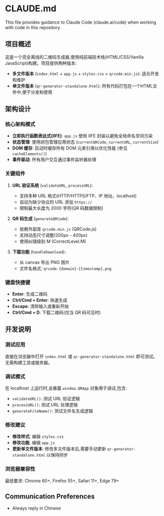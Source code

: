 # CLAUDE.md

This file provides guidance to Claude Code (claude.ai/code) when working with code in this repository.

## 项目概述

这是一个完全离线的二维码生成器,使用纯前端技术栈(HTML/CSS/Vanilla JavaScript)构建。项目提供两种版本:
- **多文件版本** (`index.html` + `app.js` + `styles.css` + `qrcode.min.js`): 适合开发和维护
- **单文件版本** (`qr-generator-standalone.html`): 所有代码打包在一个HTML文件中,便于分发和使用

## 架构设计

### 核心架构模式
- **立即执行函数表达式(IIFE)**: `app.js` 使用 IIFE 封装以避免全局命名空间污染
- **状态管理**: 使用闭包管理应用状态 (`currentQRCode`, `currentURL`, `currentSize`)
- **DOM 缓存**: 启动时缓存所有 DOM 元素引用以优化性能 (参见 `cacheElements()`)
- **事件驱动**: 所有用户交互通过事件监听器处理

### 关键组件
1. **URL 验证系统** (`validateURL`, `processURL`):
   - 支持多种 URL 格式(HTTP/HTTPS/FTP、IP 地址、localhost)
   - 自动为缺少协议的 URL 添加 `https://`
   - 限制最大长度为 2000 字符(QR 码数据限制)

2. **QR 码生成** (`generateQRCode`):
   - 依赖外部库 `qrcode.min.js` (QRCode.js)
   - 支持动态尺寸调整(200px - 400px)
   - 使用纠错级别 M (CorrectLevel.M)

3. **下载功能** (`handleDownload`):
   - 从 canvas 导出 PNG 图片
   - 文件名格式: `qrcode-{domain}-{timestamp}.png`

### 键盘快捷键
- **Enter**: 生成二维码
- **Ctrl/Cmd + Enter**: 快速生成
- **Escape**: 清除输入或重新开始
- **Ctrl/Cmd + D**: 下载二维码(仅当 QR 码可见时)

## 开发说明

### 测试应用
直接在浏览器中打开 `index.html` 或 `qr-generator-standalone.html` 即可测试。无需构建工具或服务器。

### 调试模式
在 localhost 上运行时,会暴露 `window.QRApp` 对象用于调试,包含:
- `validateURL()`: 测试 URL 验证逻辑
- `processURL()`: 测试 URL 处理逻辑
- `generateFileName()`: 测试文件名生成逻辑

### 修改建议
- **修改样式**: 编辑 `styles.css`
- **修改功能**: 编辑 `app.js`
- **更新单文件版本**: 修改多文件版本后,需要手动更新 `qr-generator-standalone.html` 以保持同步

### 浏览器兼容性
最低要求: Chrome 60+, Firefox 55+, Safari 11+, Edge 79+

## Communication Preferences
- Always reply in Chinese